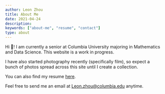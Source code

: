 ```yaml
---
author: Leon Zhou
title: About Me
date: 2021-04-24
description:
keywords: ["about-me", "resume", "contact"]
type: about
---
```


Hi 👋! I am currently a senior at Columbia University majoring in Mathematics and Data Science. This website is a work in progress. 

I have also started photography recently (specifically film), so expect a bunch of photos spread across this site until I create a collection.



You can also find my resume [here](https://leonzhou.xyz/resume/Resume.pdf).


Feel free to send me an email at [Leon.zhou@columbia.edu](mailto:leon.zhou@columbia.edu) anytime.